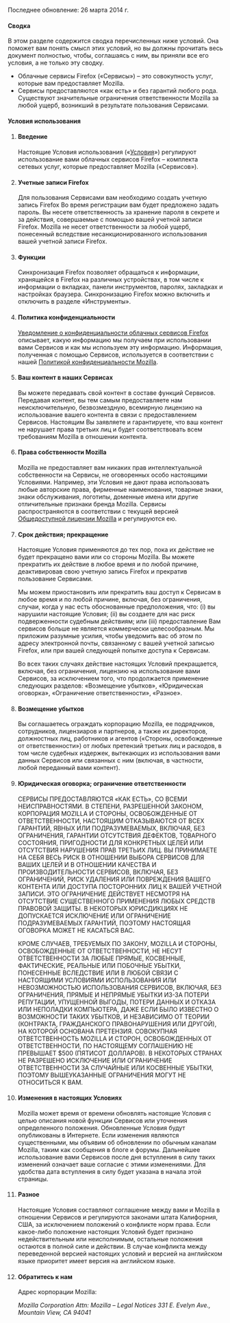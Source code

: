 Последнее обновление: 26 марта 2014 г.

#### Сводка

В этом разделе содержится сводка перечисленных ниже условий. Она поможет вам понять смысл этих условий, но вы должны прочитать весь документ полностью, чтобы, соглашаясь с ним, вы приняли все его условия, а не только эту сводку.

- Облачные сервисы Firefox («Сервисы») – это совокупность услуг, которые вам предоставляет Mozilla.
- Сервисы предоставляются «как есть» и без гарантий любого рода. Существуют значительные ограничения ответственности Mozilla за любой ущерб, возникший в результате пользования Сервисами.

#### Условия использования

1. #### Введение

    Настоящие Условия использования («<u>Условия</u>») регулируют использование вами облачных сервисов Firefox – комплекта сетевых услуг, которые предоставляет Mozilla («Сервисов»).

2. #### Учетные записи Firefox

    Для пользования Сервисами вам необходимо создать учетную запись Firefox  Во время регистрации вам будет предложено задать пароль. Вы несете ответственность за хранение пароля в секрете и за действия, совершаемые с помощью вашей учетной записи Firefox. Mozilla не несет ответственности за любой ущерб, понесенный вследствие несанкционированного использования вашей учетной записи Firefox.

3. #### Функции

    Синхронизация Firefox позволяет обращаться к информации, хранящейся в Firefox на различных устройствах, в том числе к информации о вкладках, панели инструментов, паролях, закладках и настройках браузера. Синхронизацию Firefox можно включить и отключить в разделе «Инструменты».

4. #### Политика конфиденциальности

    [Уведомление о конфиденциальности облачных сервисов Firefox](http://www.mozilla.org/en-US/privacy/firefox-cloud/) описывает, какую информацию мы получаем при использовании вами Сервисов и как мы используем эту информацию. Информация, полученная с помощью Сервисов, используется в соответствии с нашей [Политикой конфиденциальности Mozilla](http://www.mozilla.org/privacy/).

5. #### Ваш контент в наших Сервисах

    Вы можете передавать свой контент в составе функций Сервисов. Передавая контент, вы тем самым предоставляете нам неисключительную, безвозмездную, всемирную лицензию на использование вашего контента в связи с предоставлением Сервисов. Настоящим Вы заявляете и гарантируете, что ваш контент не нарушает права третьих лиц и будет соответствовать всем требованиям Mozilla в отношении контента.

6. #### Права собственности Mozilla

    Mozilla не предоставляет вам никаких прав интеллектуальной собственности на Сервисы, не оговоренных особо настоящими Условиями. Например, эти Условия не дают права использовать любые авторские права, фирменные наименования, товарные знаки, знаки обслуживания, логотипы, доменные имена или другие отличительные признаки бренда Mozilla. Сервисы распространяются в соответствии с текущей версией [Общедоступной лицензии Mozilla](http://www.mozilla.org/MPL/) и регулируются ею.

7. #### Срок действия; прекращение

    Настоящие Условия применяются до тех пор, пока их действие не будет прекращено вами или со стороны Mozilla. Вы можете прекратить их действие в любое время и по любой причине, деактивировав свою учетную запись Firefox и прекратив пользование Сервисами.

    Мы можем приостановить или прекратить ваш доступ к Сервисам в любое время и по любой причине, включая, без ограничения, случаи, когда у нас есть обоснованные предположения, что: (i) вы нарушили настоящие Условия; (ii) вы создаете для нас риск подверженности судебным действиям; или (iii) предоставление Вам сервисов больше не является коммерчески целесообразным. Мы приложим разумные усилия, чтобы уведомить вас об этом по адресу электронной почты, связанному с вашей учетной записью Firefox, или при вашей следующей попытке доступа к Сервисам.

    Во всех таких случаях действие настоящих Условий прекращается, включая, без ограничения, лицензию на использование вами Сервисов, за исключением того, что продолжается применение следующих разделов: «Возмещение убытков», «Юридическая оговорка», «Ограничение ответственности», «Разное».

8. #### Возмещение убытков

    Вы соглашаетесь ограждать корпорацию Mozilla, ее подрядчиков, сотрудников, лицензиаров и партнеров, а также их директоров, должностных лиц, работников и агентов («Стороны, освобожденные от ответственности») от любых претензий третьих лиц и расходов, в том числе судебных издержек, вытекающих из использования вами данных Сервисов или связанных с ним (включая, в частности, любой переданный вами контент).

9. #### Юридическая оговорка; ограничение ответственности

    СЕРВИСЫ ПРЕДОСТАВЛЯЮТСЯ «КАК ЕСТЬ», СО ВСЕМИ НЕИСПРАВНОСТЯМИ. В СТЕПЕНИ, РАЗРЕШЕННОЙ ЗАКОНОМ, КОРПОРАЦИЯ MOZILLA И СТОРОНЫ, ОСВОБОЖДЕННЫЕ ОТ ОТВЕТСТВЕННОСТИ, НАСТОЯЩИМ ОТКАЗЫВАЮТСЯ ОТ ВСЕХ ГАРАНТИЙ, ЯВНЫХ ИЛИ ПОДРАЗУМЕВАЕМЫХ, ВКЛЮЧАЯ, БЕЗ ОГРАНИЧЕНИЯ, ГАРАНТИИ ОТСУТСТВИЯ ДЕФЕКТОВ, ТОВАРНОГО СОСТОЯНИЯ, ПРИГОДНОСТИ ДЛЯ КОНКРЕТНЫХ ЦЕЛЕЙ ИЛИ ОТСУТСТВИЯ НАРУШЕНИЯ ПРАВ ТРЕТЬИХ ЛИЦ. ВЫ ПРИНИМАЕТЕ НА СЕБЯ ВЕСЬ РИСК В ОТНОШЕНИИ ВЫБОРА СЕРВИСОВ ДЛЯ ВАШИХ ЦЕЛЕЙ И В ОТНОШЕНИИ КАЧЕСТВА И ПРОИЗВОДИТЕЛЬНОСТИ СЕРВИСОВ, ВКЛЮЧАЯ, БЕЗ ОГРАНИЧЕНИЙ, РИСК УДАЛЕНИЯ ИЛИ ПОВРЕЖДЕНИЯ ВАШЕГО КОНТЕНТА ИЛИ ДОСТУПА ПОСТОРОННИХ ЛИЦ К ВАШЕЙ УЧЕТНОЙ ЗАПИСИ. ЭТО ОГРАНИЧЕНИЕ ДЕЙСТВУЕТ НЕСМОТРЯ НА ОТСУТСТВИЕ СУЩЕСТВЕННОГО ПРИМЕНЕНИЯ ЛЮБЫХ СРЕДСТВ ПРАВОВОЙ ЗАЩИТЫ. В НЕКОТОРЫХ ЮРИСДИКЦИЯХ НЕ ДОПУСКАЕТСЯ ИСКЛЮЧЕНИЕ ИЛИ ОГРАНИЧЕНИЕ ПОДРАЗУМЕВАЕМЫХ ГАРАНТИЙ, ПОЭТОМУ НАСТОЯЩАЯ ОГОВОРКА МОЖЕТ НЕ КАСАТЬСЯ ВАС.

    КРОМЕ СЛУЧАЕВ, ТРЕБУЕМЫХ ПО ЗАКОНУ, MOZILLA И СТОРОНЫ, ОСВОБОЖДЕННЫЕ ОТ ОТВЕТСТВЕННОСТИ, НЕ НЕСУТ ОТВЕТСТВЕННОСТИ ЗА ЛЮБЫЕ ПРЯМЫЕ, КОСВЕННЫЕ, ФАКТИЧЕСКИЕ, РЕАЛЬНЫЕ ИЛИ ПОБОЧНЫЕ УБЫТКИ, ПОНЕСЕННЫЕ ВСЛЕДСТВИЕ ИЛИ В ЛЮБОЙ СВЯЗИ С НАСТОЯЩИМИ УСЛОВИЯМИ ИСПОЛЬЗОВАНИЯ ИЛИ НЕВОЗМОЖНОСТЬЮ ИСПОЛЬЗОВАНИЯ СЕРВИСОВ, ВКЛЮЧАЯ, БЕЗ ОГРАНИЧЕНИЯ, ПРЯМЫЕ И НЕПРЯМЫЕ УБЫТКИ ИЗ-ЗА ПОТЕРИ РЕПУТАЦИИ, УПУЩЕННОЙ ВЫГОДЫ, ПОТЕРИ ДАННЫХ И ОТКАЗА ИЛИ НЕПОЛАДКИ КОМПЬЮТЕРА, ДАЖЕ ЕСЛИ БЫЛО ИЗВЕСТНО О ВОЗМОЖНОСТИ ТАКИХ УБЫТКОВ, И НЕЗАВИСИМО ОТ ТЕОРИИ (КОНТРАКТА, ГРАЖДАНСКОГО ПРАВОНАРУШЕНИЯ ИЛИ ДРУГОЙ), НА КОТОРОЙ ОСНОВАНА ПРЕТЕНЗИЯ. СОВОКУПНАЯ ОТВЕТСТВЕННОСТЬ MOZILLA И СТОРОН, ОСВОБОЖДЕННЫХ ОТ ОТВЕТСТВЕННОСТИ, ПО НАСТОЯЩЕМУ СОГЛАШЕНИЮ НЕ ПРЕВЫШАЕТ $500 (ПЯТИСОТ ДОЛЛАРОВ). В НЕКОТОРЫХ СТРАНАХ НЕ РАЗРЕШЕНО ИСКЛЮЧЕНИЕ ИЛИ ОГРАНИЧЕНИЕ ОТВЕТСТВЕННОСТИ ЗА СЛУЧАЙНЫЕ ИЛИ КОСВЕННЫЕ УБЫТКИ, ПОЭТОМУ ВЫШЕУКАЗАННЫЕ ОГРАНИЧЕНИЯ МОГУТ НЕ ОТНОСИТЬСЯ К ВАМ.

10. #### Изменения в настоящих Условиях

    Mozilla может время от времени обновлять настоящие Условия с целью описания новой функции Сервисов или уточнения определенного положения. Обновленные Условия будут опубликованы в Интернете. Если изменения являются существенными, мы объявим об обновлении по обычным каналам Mozilla, таким как сообщения в блоге и форумы. Дальнейшее использование вами Сервисов после дня вступления в силу таких изменений означает ваше согласие с этими изменениями. Для удобства дата вступления в силу будет указана в начала этой страницы.

11. #### Разное

    Настоящие Условия составляют соглашение между вами и Mozilla в отношении Сервисов и регулируются законами штата Калифорния, США, за исключением положений о конфликте норм права. Если какое-либо положение настоящих Условий будет признано недействительным или неисполнимым, остальные положения остаются в полной силе и действии. В случае конфликта между переведенной версией настоящих условий и версией на английском языке приоритет имеет версия на английском языке.

12. #### Обратитесь к нам

    Адрес корпорации Mozilla:

    <address>
      Mozilla Corporation 
      Attn: Mozilla – Legal Notices 
      331 E. Evelyn Ave., 
      Mountain View, CA 94041 
    </address>
